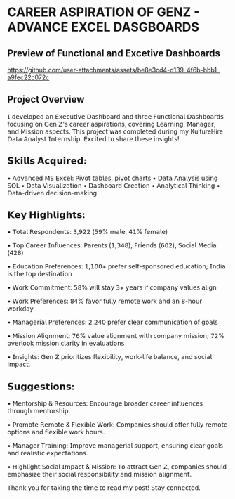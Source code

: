 # CAREER ASPIRATION OF GENZ - ADVANCE EXCEL DASGBOARDS


## Preview of Functional  and Excetive Dashboards


https://github.com/user-attachments/assets/be8e3cd4-d139-4f6b-bbb1-a9fec22c072c

## Project Overview 

𝖨 𝖽𝖾𝗏𝖾𝗅𝗈𝗉𝖾𝖽 𝖺𝗇 𝖤𝗑𝖾𝖼𝗎𝗍𝗂𝗏𝖾 𝖣𝖺𝗌𝗁𝖻𝗈𝖺𝗋𝖽 𝖺𝗇𝖽 𝗍𝗁𝗋𝖾𝖾 𝖥𝗎𝗇𝖼𝗍𝗂𝗈𝗇𝖺𝗅 𝖣𝖺𝗌𝗁𝖻𝗈𝖺𝗋𝖽𝗌 𝖿𝗈𝖼𝗎𝗌𝗂𝗇𝗀 𝗈𝗇 𝖦𝖾𝗇 𝖹'𝗌 𝖼𝖺𝗋𝖾𝖾𝗋 𝖺𝗌𝗉𝗂𝗋𝖺𝗍𝗂𝗈𝗇𝗌, 𝖼𝗈𝗏𝖾𝗋𝗂𝗇𝗀 𝖫𝖾𝖺𝗋𝗇𝗂𝗇𝗀, 𝖬𝖺𝗇𝖺𝗀𝖾𝗋, 𝖺𝗇𝖽 𝖬𝗂𝗌𝗌𝗂𝗈𝗇 𝖺𝗌𝗉𝖾𝖼𝗍𝗌. 𝖳𝗁𝗂𝗌 𝗉𝗋𝗈𝗃𝖾𝖼𝗍 𝗐𝖺𝗌 𝖼𝗈𝗆𝗉𝗅𝖾𝗍𝖾𝖽 𝖽𝗎𝗋𝗂𝗇𝗀 𝗆𝗒 KultureHire 𝖣𝖺𝗍𝖺 𝖠𝗇𝖺𝗅𝗒𝗌𝗍 𝖨𝗇𝗍𝖾𝗋𝗇𝗌𝗁𝗂𝗉. 𝖤𝗑𝖼𝗂𝗍𝖾𝖽 𝗍𝗈 𝗌𝗁𝖺𝗋𝖾 𝗍𝗁𝖾𝗌𝖾 𝗂𝗇𝗌𝗂𝗀𝗁𝗍𝗌!

## 𝗦𝗸𝗶𝗹𝗹𝘀 𝗔𝗰𝗾𝘂𝗶𝗿𝗲𝗱:
• 𝖠𝖽𝗏𝖺𝗇𝖼𝖾𝖽 𝖬𝖲 𝖤𝗑𝖼𝖾𝗅: 𝖯𝗂𝗏𝗈𝗍 𝗍𝖺𝖻𝗅𝖾𝗌, 𝗉𝗂𝗏𝗈𝗍 𝖼𝗁𝖺𝗋𝗍𝗌
• 𝖣𝖺𝗍𝖺 𝖠𝗇𝖺𝗅𝗒𝗌𝗂𝗌 𝗎𝗌𝗂𝗇𝗀 𝖲𝖰𝖫
• 𝖣𝖺𝗍𝖺 𝖵𝗂𝗌𝗎𝖺𝗅𝗂𝗓𝖺𝗍𝗂𝗈𝗇
• 𝖣𝖺𝗌𝗁𝖻𝗈𝖺𝗋𝖽 𝖢𝗋𝖾𝖺𝗍𝗂𝗈𝗇
• 𝖠𝗇𝖺𝗅𝗒𝗍𝗂𝖼𝖺𝗅 𝖳𝗁𝗂𝗇𝗄𝗂𝗇𝗀
• 𝖣𝖺𝗍𝖺-𝖽𝗋𝗂𝗏𝖾𝗇 𝖽𝖾𝖼𝗂𝗌𝗂𝗈𝗇-𝗆𝖺𝗄𝗂𝗇𝗀

## 𝗞𝗲𝘆 𝗛𝗶𝗴𝗵𝗹𝗶𝗴𝗵𝘁𝘀:
• 𝖳𝗈𝗍𝖺𝗅 𝖱𝖾𝗌𝗉𝗈𝗇𝖽𝖾𝗇𝗍𝗌: 𝟥,𝟫𝟤𝟤 (𝟧𝟫% 𝗆𝖺𝗅𝖾, 𝟦𝟣% 𝖿𝖾𝗆𝖺𝗅𝖾)

• 𝖳𝗈𝗉 𝖢𝖺𝗋𝖾𝖾𝗋 𝖨𝗇𝖿𝗅𝗎𝖾𝗇𝖼𝖾𝗌: 𝖯𝖺𝗋𝖾𝗇𝗍𝗌 (𝟣,𝟥𝟦𝟪), 𝖥𝗋𝗂𝖾𝗇𝖽𝗌 (𝟨𝟢𝟤), 𝖲𝗈𝖼𝗂𝖺𝗅 𝖬𝖾𝖽𝗂𝖺 (𝟦𝟤𝟪)

• 𝖤𝖽𝗎𝖼𝖺𝗍𝗂𝗈𝗇 𝖯𝗋𝖾𝖿𝖾𝗋𝖾𝗇𝖼𝖾𝗌: 𝟣,𝟣𝟢𝟢+ 𝗉𝗋𝖾𝖿𝖾𝗋 𝗌𝖾𝗅𝖿-𝗌𝗉𝗈𝗇𝗌𝗈𝗋𝖾𝖽 𝖾𝖽𝗎𝖼𝖺𝗍𝗂𝗈𝗇; 𝖨𝗇𝖽𝗂𝖺 𝗂𝗌 𝗍𝗁𝖾 𝗍𝗈𝗉 𝖽𝖾𝗌𝗍𝗂𝗇𝖺𝗍𝗂𝗈𝗇

• 𝖶𝗈𝗋𝗄 𝖢𝗈𝗆𝗆𝗂𝗍𝗆𝖾𝗇𝗍: 𝟧𝟪% 𝗐𝗂𝗅𝗅 𝗌𝗍𝖺𝗒 𝟥+ 𝗒𝖾𝖺𝗋𝗌 𝗂𝖿 𝖼𝗈𝗆𝗉𝖺𝗇𝗒 𝗏𝖺𝗅𝗎𝖾𝗌 𝖺𝗅𝗂𝗀𝗇

• 𝖶𝗈𝗋𝗄 𝖯𝗋𝖾𝖿𝖾𝗋𝖾𝗇𝖼𝖾𝗌: 𝟪𝟦% 𝖿𝖺𝗏𝗈𝗋 𝖿𝗎𝗅𝗅𝗒 𝗋𝖾𝗆𝗈𝗍𝖾 𝗐𝗈𝗋𝗄 𝖺𝗇𝖽 𝖺𝗇 𝟪-𝗁𝗈𝗎𝗋 𝗐𝗈𝗋𝗄𝖽𝖺𝗒

• 𝖬𝖺𝗇𝖺𝗀𝖾𝗋𝗂𝖺𝗅 𝖯𝗋𝖾𝖿𝖾𝗋𝖾𝗇𝖼𝖾𝗌: 𝟤,𝟤𝟦𝟢 𝗉𝗋𝖾𝖿𝖾𝗋 𝖼𝗅𝖾𝖺𝗋 𝖼𝗈𝗆𝗆𝗎𝗇𝗂𝖼𝖺𝗍𝗂𝗈𝗇 𝗈𝖿 𝗀𝗈𝖺𝗅𝗌

• 𝖬𝗂𝗌𝗌𝗂𝗈𝗇 𝖠𝗅𝗂𝗀𝗇𝗆𝖾𝗇𝗍: 𝟩𝟨% 𝗏𝖺𝗅𝗎𝖾 𝖺𝗅𝗂𝗀𝗇𝗆𝖾𝗇𝗍 𝗐𝗂𝗍𝗁 𝖼𝗈𝗆𝗉𝖺𝗇𝗒 𝗆𝗂𝗌𝗌𝗂𝗈𝗇; 𝟩𝟤% 𝗈𝗏𝖾𝗋𝗅𝗈𝗈𝗄 𝗆𝗂𝗌𝗌𝗂𝗈𝗇 𝖼𝗅𝖺𝗋𝗂𝗍𝗒 𝗂𝗇 𝖾𝗏𝖺𝗅𝗎𝖺𝗍𝗂𝗈𝗇𝗌

• 𝖨𝗇𝗌𝗂𝗀𝗁𝗍𝗌: 𝖦𝖾𝗇 𝖹 𝗉𝗋𝗂𝗈𝗋𝗂𝗍𝗂𝗓𝖾𝗌 𝖿𝗅𝖾𝗑𝗂𝖻𝗂𝗅𝗂𝗍𝗒, 𝗐𝗈𝗋𝗄-𝗅𝗂𝖿𝖾 𝖻𝖺𝗅𝖺𝗇𝖼𝖾, 𝖺𝗇𝖽 𝗌𝗈𝖼𝗂𝖺𝗅 𝗂𝗆𝗉𝖺𝖼𝗍.

## 𝗦𝘂𝗴𝗴𝗲𝘀𝘁𝗶𝗼𝗻𝘀:

• 𝖬𝖾𝗇𝗍𝗈𝗋𝗌𝗁𝗂𝗉 & 𝖱𝖾𝗌𝗈𝗎𝗋𝖼𝖾𝗌: 𝖤𝗇𝖼𝗈𝗎𝗋𝖺𝗀𝖾 𝖻𝗋𝗈𝖺𝖽𝖾𝗋 𝖼𝖺𝗋𝖾𝖾𝗋 𝗂𝗇𝖿𝗅𝗎𝖾𝗇𝖼𝖾𝗌 𝗍𝗁𝗋𝗈𝗎𝗀𝗁 𝗆𝖾𝗇𝗍𝗈𝗋𝗌𝗁𝗂𝗉.

• 𝖯𝗋𝗈𝗆𝗈𝗍𝖾 𝖱𝖾𝗆𝗈𝗍𝖾 & 𝖥𝗅𝖾𝗑𝗂𝖻𝗅𝖾 𝖶𝗈𝗋𝗄: 𝖢𝗈𝗆𝗉𝖺𝗇𝗂𝖾𝗌 𝗌𝗁𝗈𝗎𝗅𝖽 𝗈𝖿𝖿𝖾𝗋 𝖿𝗎𝗅𝗅𝗒 𝗋𝖾𝗆𝗈𝗍𝖾 𝗈𝗉𝗍𝗂𝗈𝗇𝗌 𝖺𝗇𝖽 𝖿𝗅𝖾𝗑𝗂𝖻𝗅𝖾 𝗐𝗈𝗋𝗄 𝗁𝗈𝗎𝗋𝗌.

• 𝖬𝖺𝗇𝖺𝗀𝖾𝗋 𝖳𝗋𝖺𝗂𝗇𝗂𝗇𝗀: 𝖨𝗆𝗉𝗋𝗈𝗏𝖾 𝗆𝖺𝗇𝖺𝗀𝖾𝗋𝗂𝖺𝗅 𝗌𝗎𝗉𝗉𝗈𝗋𝗍, 𝖾𝗇𝗌𝗎𝗋𝗂𝗇𝗀 𝖼𝗅𝖾𝖺𝗋 𝗀𝗈𝖺𝗅𝗌 𝖺𝗇𝖽 𝗋𝖾𝖺𝗅𝗂𝗌𝗍𝗂𝖼 𝖾𝗑𝗉𝖾𝖼𝗍𝖺𝗍𝗂𝗈𝗇𝗌.

• 𝖧𝗂𝗀𝗁𝗅𝗂𝗀𝗁𝗍 𝖲𝗈𝖼𝗂𝖺𝗅 𝖨𝗆𝗉𝖺𝖼𝗍 & 𝖬𝗂𝗌𝗌𝗂𝗈𝗇: 𝖳𝗈 𝖺𝗍𝗍𝗋𝖺𝖼𝗍 𝖦𝖾𝗇 𝖹, 𝖼𝗈𝗆𝗉𝖺𝗇𝗂𝖾𝗌 𝗌𝗁𝗈𝗎𝗅𝖽 𝖾𝗆𝗉𝗁𝖺𝗌𝗂𝗓𝖾 𝗍𝗁𝖾𝗂𝗋 𝗌𝗈𝖼𝗂𝖺𝗅 𝗋𝖾𝗌𝗉𝗈𝗇𝗌𝗂𝖻𝗂𝗅𝗂𝗍𝗒 𝖺𝗇𝖽 𝗆𝗂𝗌𝗌𝗂𝗈𝗇 𝖺𝗅𝗂𝗀𝗇𝗆𝖾𝗇𝗍.

𝖳𝗁𝖺𝗇𝗄 𝗒𝗈𝗎 𝖿𝗈𝗋 𝗍𝖺𝗄𝗂𝗇𝗀 𝗍𝗁𝖾 𝗍𝗂𝗆𝖾 𝗍𝗈 𝗋𝖾𝖺𝖽 𝗆𝗒 𝗉𝗈𝗌𝗍! 𝖲𝗍𝖺𝗒 𝖼𝗈𝗇𝗇𝖾𝖼𝗍𝖾𝖽. 
